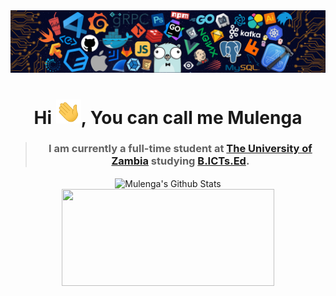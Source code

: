 <img src="languages-header.png" alt="languages-img">
<h1 align="center">Hi <img src="wave.gif" width="40px">, You can call me Mulenga</h1>

> ### <p align="center" width="150px">I am currently a full-time student at [The University of Zambia](https://www.unza.zm/) studying [B.ICTs.Ed](https://www.unza.zm/academics/undergraduate/bachelor-of-information-and-communication-technologies-education-bictsed).</p>
 
<p align="center">
<img width="450" align="center" src="https://github-readme-stats-defcon27.vercel.app/api?username=mulengacmulenga&show_icons=true&line_height=21&theme=react" alt="Mulenga's Github Stats" />
<img width="340" height="155" align="center" 
     src="https://github-readme-stats.vercel.app/api/top-langs/?username=mulengacmulenga&layout=compact"/>
     
</p>
